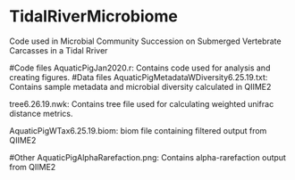# TidalRiverMicrobiome
Code used in Microbial Community Succession on Submerged Vertebrate Carcasses in a Tidal Rriver 

#Code files
AquaticPigJan2020.r: Contains code used for analysis and creating figures.
#Data files
AquaticPigMetadataWDiversity6.25.19.txt: Contains sample metadata and microbial diversity calculated in QIIME2

tree6.26.19.nwk: Contains tree file used for calculating weighted unifrac distance metrics.

AquaticPigWTax6.25.19.biom: biom file containing filtered output from QIIME2

#Other
AquaticPigAlphaRarefaction.png: Contains alpha-rarefaction output from QIIME2
